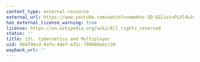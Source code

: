 ```yaml
---
content_type: external-resource
external_url: https://www.youtube.com/watch?v=wmoKns-IQ-E&list=PLUl4u3cNGP63YWzCDORR965yCmHiCKF9Z&index=14
has_external_license_warning: true
license: https://en.wikipedia.org/wiki/All_rights_reserved
status: ''
title: 13\. Cybernetics and Multiplayer
uid: 964f94cd-9afe-4def-a35c-700088aecc3d
wayback_url: ''
---
```

